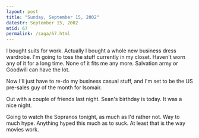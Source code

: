 ```yaml
---
layout: post
title: "Sunday, September 15, 2002"
datestr: September 15, 2002
mtid: 67
permalink: /saga/67.html
---
```


I bought suits for work. Actually I bought a whole new business dress wardrobe.
I'm going to toss the stuff currently in my closet. Haven't worn any of it for
a long time. None of it fits me any more. Salvation army or Goodwill can have
the lot.

Now I'll just have to re-do my business casual stuff, and I'm set to be the
US pre-sales guy of the month for Isomair.

Out with a couple of friends last night. Sean's birthday is today. It was a
nice night.

Going to watch the Sopranos tonight, as much as I'd rather not. Way to much
hype. Anything hyped this much as to suck. At least that is the way movies work.

